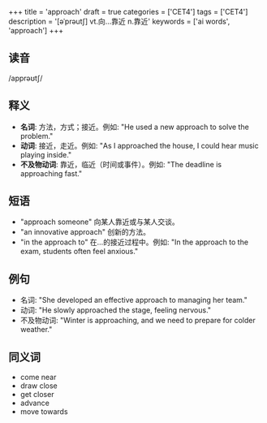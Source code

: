 +++
title = 'approach'
draft = true
categories = ['CET4']
tags = ['CET4']
description = '[əˈprəut∫] vt.向…靠近 n.靠近'
keywords = ['ai words', 'approach']
+++

## 读音
/apprəʊtʃ/

## 释义
- **名词**: 方法，方式；接近。例如: "He used a new approach to solve the problem."
- **动词**: 接近，走近。例如: "As I approached the house, I could hear music playing inside."
- **不及物动词**: 靠近，临近（时间或事件）。例如: "The deadline is approaching fast."

## 短语
- "approach someone" 向某人靠近或与某人交谈。
- "an innovative approach" 创新的方法。
- "in the approach to" 在…的接近过程中。例如: "In the approach to the exam, students often feel anxious."

## 例句
- 名词: "She developed an effective approach to managing her team."
- 动词: "He slowly approached the stage, feeling nervous."
- 不及物动词: "Winter is approaching, and we need to prepare for colder weather."

## 同义词
- come near
- draw close
- get closer
- advance
- move towards

